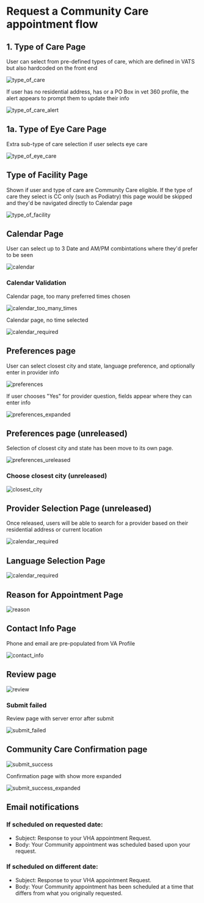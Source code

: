 # Request a Community Care appointment flow

## 1. Type of Care Page
User can select from pre-defined types of care, which are defined in VATS but also hardcoded on the front end

![type_of_care](community-care-flow/type_of_care.png)

If user has no residential address, has or a PO Box in vet 360 profile, the alert appears to prompt them to update their info

![type_of_care_alert](community-care-flow/type_of_care_alert.png)

## 1a. Type of Eye Care Page
Extra sub-type of care selection if user selects eye care

![type_of_eye_care](community-care-flow/type_of_eye_care.png)

## Type of Facility Page
Shown if user and type of care are Community Care eligible.  If the type of care they select is CC only (such as Podiatry) this page would be skipped and they'd be navigated directly to Calendar page

![type_of_facility](community-care-flow/type_of_facility.png)


## Calendar Page
User can select up to 3 Date and AM/PM combintations where they'd prefer to be seen

![calendar](community-care-flow/calendar.png)

### Calendar Validation 
Calendar page, too many preferred times chosen

![calendar_too_many_times](community-care-flow/calendar_too_many_times.png)

Calendar page, no time selected

![calendar_required](community-care-flow/calendar_required.png)

## Preferences page

User can select closest city and state, language preference, and optionally enter in provider info

![preferences](community-care-flow/preferences.png)

If user chooses "Yes" for provider question, fields appear where they can enter info

![preferences_expanded](community-care-flow/preferences_expanded.png)


## Preferences page (unreleased)
Selection of closest city and state has been move to its own page.

![preferences_ureleased](community-care-flow/preferences_ureleased.png)

### Choose closest city (unreleased)
![closest_city](community-care-flow/closest_city.png)

## Provider Selection Page (unreleased)

Once released, users will be able to search for a provider based on their residential address or current location

![calendar_required](community-care-flow/provider_selection.png)

## Language Selection Page

![calendar_required](community-care-flow/language_preference.png)


## Reason for Appointment Page

![reason](community-care-flow/reason.png)

## Contact Info Page
Phone and email are pre-populated from VA Profile

![contact_info](community-care-flow/contact_info.png)

## Review page
![review](community-care-flow/review_page.png)

### Submit failed
Review page with server error after submit

![submit_failed](community-care-flow/submit_failed.png)

## Community Care Confirmation page

![submit_success](community-care-flow/submit_success.png)

Confirmation page with show more expanded

![submit_success_expanded](community-care-flow/submit_success_expanded.png)

## Email notifications
### If scheduled on requested date:
* Subject: Response to your VHA appointment Request.
* Body: Your Community appointment was scheduled based upon your request.

### If scheduled on different date:
* Subject: Response to your VHA appointment Request.
* Body: Your Community appointment has been scheduled at a time that differs from what you originally requested.
